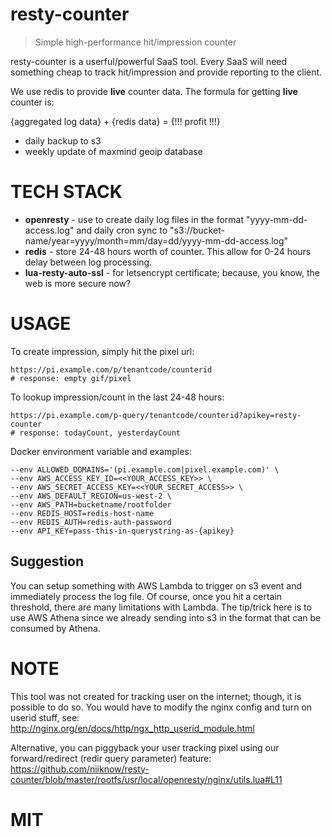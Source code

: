 # resty-counter
> Simple high-performance hit/impression counter

resty-counter is a userful/powerful SaaS tool.  Every SaaS will need something cheap to track hit/impression and provide reporting to the client.

We use redis to provide **live** counter data.  The formula for getting **live** counter is: 

{aggregated log data} + {redis data} = {!!! profit !!!}

* daily backup to s3
* weekly update of maxmind geoip database

# TECH STACK
* **openresty** - use to create daily log files in the format "yyyy-mm-dd-access.log" and daily cron sync to "s3://bucket-name/year=yyyy/month=mm/day=dd/yyyy-mm-dd-access.log"
* **redis** - store 24-48 hours worth of counter.  This allow for 0-24 hours  delay between log processing.
* **lua-resty-auto-ssl** - for letsencrypt certificate; because, you know, the web is more secure now?

# USAGE

To create impression, simply hit the pixel url: 
```shell
https://pi.example.com/p/tenantcode/counterid
# response: empty gif/pixel
```

To lookup impression/count in the last 24-48 hours: 

```shell
https://pi.example.com/p-query/tenantcode/counterid?apikey=resty-counter
# response: todayCount, yesterdayCount
```

Docker environment variable and examples:
```shell
--env ALLOWED_DOMAINS='(pi.example.com|pixel.example.com)' \
--env AWS_ACCESS_KEY_ID=<<YOUR_ACCESS_KEY>> \
--env AWS_SECRET_ACCESS_KEY=<<YOUR_SECRET_ACCESS>> \
--env AWS_DEFAULT_REGION=us-west-2 \
--env AWS_PATH=bucketname/rootfolder
--env REDIS_HOST=redis-host-name
--env REDIS_AUTH=redis-auth-password
--env API_KEY=pass-this-in-querystring-as-{apikey}
```

## Suggestion
You can setup something with AWS Lambda to trigger on s3 event and immediately process the log file.  Of course, once you hit a certain threshold, there are many limitations with Lambda.  The tip/trick here is to use AWS Athena since we already sending into s3 in the format that can be consumed by Athena.

# NOTE
This tool was not created for tracking user on the internet; though, it is possible to do so.  You would have to modify the nginx config and turn on userid stuff, see: http://nginx.org/en/docs/http/ngx_http_userid_module.html

Alternative, you can piggyback your user tracking pixel using our forward/redirect (redir query parameter) feature: https://github.com/niiknow/resty-counter/blob/master/rootfs/usr/local/openresty/nginx/utils.lua#L11

# MIT

